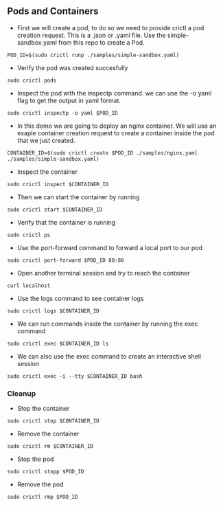 ## Pods and Containers

* First we will create a pod, to do so we need to provide crictl a pod creation request. This is a .json or .yaml file. Use the simple-sandbox.yaml from this repo to create a Pod.

```
POD_ID=$(sudo crictl runp ./samples/simple-sandbox.yaml)
```

* Verify the pod was created succesfully

```
sudo crictl pods
```

* Inspect the pod with the inspectp command. we can use the -o yaml flag to get the output in yaml format.

```
sudo crictl inspectp -o yaml $POD_ID
```

* In this demo we are going to deploy an nginx container. We will use an exaple container creation request to create a container inside the pod that we just created.

```
CONTAINER_ID=$(sudo crictl create $POD_ID ./samples/nginx.yaml ./samples/simple-sandbox.yaml)
```

* Inspect the container

```
sudo crictl inspect $CONTAINER_ID
```

* Then we can start the container by running

```
sudo crictl start $CONTAINER_ID
```

* Verify that the container is running

```
sudo crictl ps
```

* Use the port-forward command to forward a local port to our pod

```
sudo crictl port-forward $POD_ID 80:80
```

* Open another terminal session and try to reach the container

```
curl localhost
```

* Use the logs command to see container logs

```
sudo crictl logs $CONTAINER_ID
```

* We can run commands inside the container by running the exec command

```
sudo crictl exec $CONTAINER_ID ls
```

* We can also use the exec command to create an interactive shell session

```
sudo crictl exec -i --tty $CONTAINER_ID bash
```

### Cleanup

* Stop the container 

```
sudo crictl stop $CONTAINER_ID
```

* Remove the container

```
sudo crictl rm $CONTAINER_ID
```

* Stop the pod

```
sudo crictl stopp $POD_ID
```

* Remove the pod

```
sudo crictl rmp $POD_ID
```